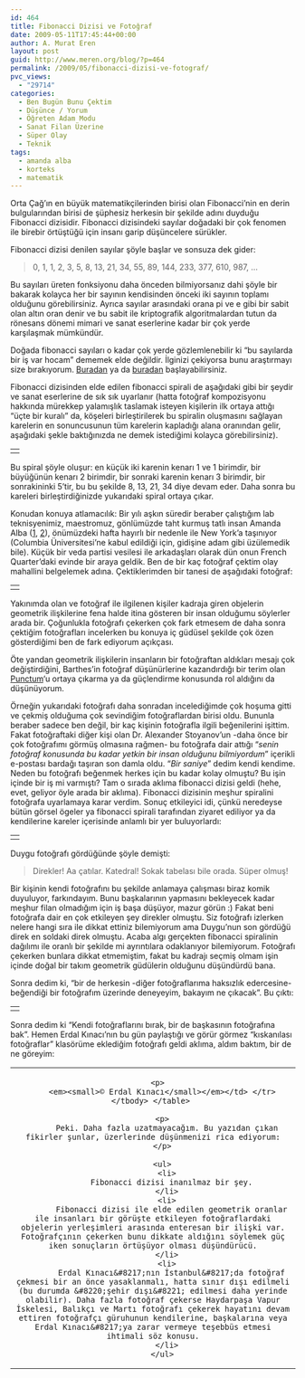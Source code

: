 ```yaml
---
id: 464
title: Fibonacci Dizisi ve Fotoğraf
date: 2009-05-11T17:45:44+00:00
author: A. Murat Eren
layout: post
guid: http://www.meren.org/blog/?p=464
permalink: /2009/05/fibonacci-dizisi-ve-fotograf/
pvc_views:
  - "29714"
categories:
  - Ben Bugün Bunu Çektim
  - Düşünce / Yorum
  - Öğreten Adam Modu
  - Sanat Filan Üzerine
  - Süper Olay
  - Teknik
tags:
  - amanda alba
  - korteks
  - matematik
---
```

Orta Çağ&#8217;ın en büyük matematikçilerinden birisi olan Fibonacci&#8217;nin en derin bulgularından birisi de şüphesiz herkesin bir şekilde adını duyduğu Fibonacci dizisidir. Fibonacci dizisindeki sayılar doğadaki bir çok fenomen ile birebir örtüştüğü için insanı garip düşüncelere sürükler.

Fibonacci dizisi denilen sayılar şöyle başlar ve sonsuza dek gider:

> 0, 1, 1, 2, 3, 5, 8, 13, 21, 34, 55, 89, 144, 233, 377, 610, 987, &#8230;

Bu sayıları üreten fonksiyonu daha önceden bilmiyorsanız dahi şöyle bir bakarak kolayca her bir sayının kendisinden önceki iki sayının toplamı olduğunu görebilirsiniz. Ayrıca sayılar arasındaki orana pi ve e gibi bir sabit olan altın oran denir ve bu sabit ile kriptografik algoritmalardan tutun da rönesans dönemi mimari ve sanat eserlerine kadar bir çok yerde karşılaşmak mümkündür.

Doğada fibonacci sayıları o kadar çok yerde gözlemlenebilir ki &#8220;bu sayılarda bir iş var hocam&#8221; dememek elde değildir. İlginizi çekiyorsa bunu araştırmayı size bırakıyorum. [Buradan](http://www.google.com/#q=fibonacci+numbers+in+nature) ya da [buradan](http://images.google.com/images?q=fibonacci%20numbers%20in%20nature) başlayabilirsiniz.

Fibonacci dizisinden elde edilen fibonacci spirali de aşağıdaki gibi bir şeydir ve sanat eserlerine de sık sık uyarlanır (hatta fotoğraf kompozisyonu hakkında mürekkep yalamışlık taslamak isteyen kişilerin ilk ortaya attığı &#8220;üçte bir kuralı&#8221; da, köşeleri birleştirilerek bu spiralin oluşmasını sağlayan karelerin en sonuncusunun tüm karelerin kapladığı alana oranından gelir, aşağıdaki şekle baktığınızda ne demek istediğimi kolayca görebilirsiniz).

<table border="0" width="100%">
  <tr>
    <td align="center">
      <img src="http://lh4.ggpht.com/_x7Afx6WcB1c/Sgh_ecfaPnI/AAAAAAAAFJM/Exqlvfbjzi8/s800/fibonacci-spiral.png" alt="" />
    </td>
  </tr>
</table>

Bu spiral şöyle oluşur: en küçük iki karenin kenarı 1 ve 1 birimdir, bir büyüğünün kenarı 2 birimdir, bir sonraki karenin kenarı 3 birimdir, bir sonrakininki 5&#8217;tir, bu bu şekilde 8, 13, 21, 34 diye devam eder. Daha sonra bu kareleri birleştirdiğinizde yukarıdaki spiral ortaya çıkar.

Konudan konuya atlamacılık: Bir yılı aşkın süredir beraber çalıştığım lab teknisyenimiz, maestromuz, gönlümüzde taht kurmuş tatlı insan Amanda Alba ([1](http://www.meren.org/blog/2009/02/bilim-insani-meren/), [2](http://www.meren.org/blog/2008/11/3-kasim-2008/)), önümüzdeki hafta hayırlı bir nedenle ile New York&#8217;a taşınıyor (Columbia Üniversitesi&#8217;ne kabul edildiği için, gidişine adam gibi üzülemedik bile). Küçük bir veda partisi vesilesi ile arkadaşları olarak dün onun French Quarter&#8217;daki evinde bir araya geldik. Ben de bir kaç fotoğraf çektim olay mahallini belgelemek adına. Çektiklerimden bir tanesi de aşağıdaki fotoğraf:

<table border="0" width="100%">
  <tr>
    <td align="center">
      <img src="http://lh4.ggpht.com/_x7Afx6WcB1c/Sgh_enAVmfI/AAAAAAAAFJQ/Km4Hw_iQbF0/s800/raw.png" alt="" />
    </td>
  </tr>
</table>

Yakınımda olan ve fotoğraf ile ilgilenen kişiler kadraja giren objelerin geometrik ilişkilerine fena halde itina gösteren bir insan olduğumu söylerler arada bir. Çoğunlukla fotoğrafı çekerken çok fark etmesem de daha sonra çektiğim fotoğrafları incelerken bu konuya iç güdüsel şekilde çok özen gösterdiğimi ben de fark ediyorum açıkçası.

Öte yandan geometrik ilişkilerin insanların bir fotoğraftan aldıkları mesajı çok değiştirdiğini, Barthes&#8217;in fotoğraf düşünürlerine kazandırdığı bir terim olan [Punctum](http://www.meren.org/blog/2006/10/roland-barthes-punctum-studium/)&#8216;u ortaya çıkarma ya da güçlendirme konusunda rol aldığını da düşünüyorum.

Örneğin yukarıdaki fotoğrafı daha sonradan incelediğimde çok hoşuma gitti ve çekmiş olduğuma çok sevindiğim fotoğraflardan birisi oldu. Bununla beraber sadece ben değil, bir kaç kişinin fotoğrafla ilgili beğenilerini işittim. Fakat fotoğraftaki diğer kişi olan Dr. Alexander Stoyanov&#8217;un -daha önce bir çok fotoğrafımı görmüş olmasına rağmen- bu fotoğrafa dair attığı &#8220;_senin fotoğraf konusunda bu kadar yetkin bir insan olduğunu bilmiyordum_&#8221; içerikli e-postası bardağı taşıran son damla oldu. &#8220;_Bir saniye_&#8221; dedim kendi kendime. Neden bu fotoğrafı beğenmek herkes için bu kadar kolay olmuştu? Bu işin içinde bir iş mi varmıştı? Tam o sırada aklıma fibonacci dizisi geldi (hehe, evet, geliyor öyle arada bir aklıma). Fibonacci dizisinin meşhur spiralini fotoğrafa uyarlamaya karar verdim. Sonuç etkileyici idi, çünkü neredeyse bütün görsel ögeler ya fibonacci spirali tarafından ziyaret ediliyor ya da kendilerine kareler içerisinde anlamlı bir yer buluyorlardı:

<table border="0" width="100%">
  <tr>
    <td align="center">
      <img src="http://lh3.ggpht.com/_x7Afx6WcB1c/Sgh_fA9SFAI/AAAAAAAAFJU/2fHe3PSq4fM/s800/fib.png" alt="" />
    </td>
  </tr>
</table>

Duygu fotoğrafı gördüğünde şöyle demişti:

> Direkler! Aa çatılar. Katedral! Sokak tabelası bile orada. Süper olmuş!

Bir kişinin kendi fotoğrafını bu şekilde anlamaya çalışması biraz komik duyuluyor, farkındayım. Bunu başkalarının yapmasını bekleyecek kadar meşhur filan olmadığım için iş başa düşüyor, mazur görün :) Fakat beni fotoğrafa dair en çok etkileyen şey direkler olmuştu. Siz fotoğrafı izlerken nelere hangi sıra ile dikkat ettiniz bilemiyorum ama Duygu&#8217;nun son gördüğü direk en soldaki direk olmuştu. Acaba algı gerçekten fibonacci spiralinin dağılımı ile oranlı bir şekilde mi ayrıntılara odaklanıyor bilemiyorum. Fotoğrafı çekerken bunlara dikkat etmemiştim, fakat bu kadrajı seçmiş olmam işin içinde doğal bir takım geometrik güdülerin olduğunu düşündürdü bana.

Sonra dedim ki, &#8220;bir de herkesin -diğer fotoğraflarıma haksızlık edercesine- beğendiği bir fotoğrafım üzerinde deneyeyim, bakayım ne çıkacak&#8221;. Bu çıktı:

<table border="0" width="100%">
  <tr>
    <td align="center">
      <img src="http://lh4.ggpht.com/_x7Afx6WcB1c/Sgh_fSa-SzI/AAAAAAAAFJY/0cB4xru5uhc/s800/fib2.png" alt="" />
    </td>
  </tr>
</table>

Sonra dedim ki &#8220;Kendi fotoğraflarını bırak, bir de başkasının fotoğrafına bak&#8221;. Hemen Erdal Kınacı&#8217;nın bu gün paylaştığı ve görür görmez &#8220;kıskanılası fotoğraflar&#8221; klasörüme eklediğim fotoğrafı geldi aklıma, aldım baktım, bir de ne göreyim:

<table border="0" width="100%">
  <tr>
    <td align="center">
      <img src="http://lh6.ggpht.com/_x7Afx6WcB1c/SgiYGJMldXI/AAAAAAAAFJg/65Zt__46Bf8/s800/erdal-kinaci-fib.jpg" alt="" /></p> 
      
      <p>
        <em><small>© Erdal Kınacı</small></em></td> </tr> </tbody> </table> 
        
        <p>
          Peki. Daha fazla uzatmayacağım. Bu yazıdan çıkan fikirler şunlar, üzerlerinde düşünmenizi rica ediyorum:
        </p>
        
        <ul>
          <li>
            Fibonacci dizisi inanılmaz bir şey.
          </li>
          <li>
            Fibonacci dizisi ile elde edilen geometrik oranlar ile insanları bir görüşte etkileyen fotoğraflardaki objelerin yerleşimleri arasında enteresan bir ilişki var. Fotoğrafçının çekerken bunu dikkate aldığını söylemek güç iken sonuçların örtüşüyor olması düşündürücü.
          </li>
          <li>
            Erdal Kınacı&#8217;nın İstanbul&#8217;da fotoğraf çekmesi bir an önce yasaklanmalı, hatta sınır dışı edilmeli (bu durumda &#8220;şehir dışı&#8221; edilmesi daha yerinde olabilir). Daha fazla fotoğraf çekerse Haydarpaşa Vapur İskelesi, Balıkçı ve Martı fotoğrafı çekerek hayatını devam ettiren fotoğrafçı güruhunun kendilerine, başkalarına veya Erdal Kınacı&#8217;ya zarar vermeye teşebbüs etmesi ihtimali söz konusu.
          </li>
        </ul>